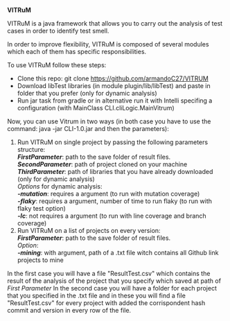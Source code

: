 **VITRuM**  
  
VITRuM is a java framework that allows you to carry out the analysis of test cases in order to identify test smell.  
  
In order to improve flexibility, VITRuM is composed of several modules which each of them has specific responsibilities.  

To use VITRuM follow these steps:

 - Clone this repo: git clone https://github.com/armandoC27/VITRUM  
 - Download libTest libraries (in module plugin/lib/libTest) and paste in folder that you prefer (only for dynamic analysis)
 - Run jar task from gradle or in alternative run it with Intelli specifing a configuration (with MainClass CLI.cliLogic.MainVitrum)

Now, you can use Vitrum in two ways (in both case you have to use the command: java -jar CLI-1.0.jar and then the parameters):  

 1. Run VITRuM on single project by passing the following parameters structure:  
         ***FirstParameter***: path to the save folder of result files.
         ***SecondParameter***: path of project cloned on your machine  
         ***ThirdParameter***: path of libraries that you have already downloaded (only for dynamic analysis)   
         *Options* for dynamic analysis:  
         ***-mutation***: requires a argument (to run with mutation coverage)  
         ***-flaky***: requires a argument, number of time to run flaky (to run with flaky test option)  
         ***-lc***: not requires a argument (to run with line coverage and branch coverage)
 2. Run VITRuM on a list of projects on every version:  
        ***FirstParameter***: path to the save folder of result files.  
        *Option*:  
        ***-mining***: with argument, path of a .txt file witch contains all Github link projects to mine

In the first case you will have a file "ResultTest.csv" which contains the result of the analysis of the project that you specify which saved at path of *First Parameter*
In the second case you will have a folder for each project that you specified in the .txt file and in these you will find a file "ResultTest.csv" for every project with added the corrispondent hash commit and version in every row of the file.